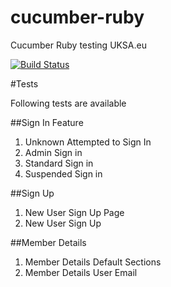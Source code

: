 # cucumber-ruby
Cucumber Ruby testing UKSA.eu

[![Build Status](https://travis-ci.org/uksa/cucumber-ruby.svg)](https://travis-ci.org/uksa/cucumber-ruby)

#Tests

Following tests are available

##Sign In Feature
1. Unknown Attempted to Sign In
2. Admin Sign in
3. Standard Sign in
4. Suspended Sign in

##Sign Up
1. New User Sign Up Page
2. New User Sign Up

##Member Details
1. Member Details Default Sections
2. Member Details User Email